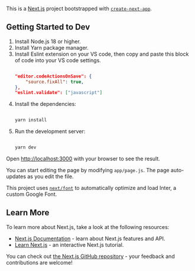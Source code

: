This is a [Next.js](https://nextjs.org/) project bootstrapped with [`create-next-app`](https://github.com/vercel/next.js/tree/canary/packages/create-next-app).

## Getting Started to Dev

1. Install Node.js 18 or higher.
2. Install Yarn package manager.
3. Install Eslint extension on your VS code, then copy and paste this block of code into your VS code settings.
    ```JSON
    
    "editor.codeActionsOnSave": {
        "source.fixAll": true,
    },
    "eslint.validate": ["javascript"]

    ```
4. Install the dependencies:
    ```bash
    
    yarn install

    ```
5. Run the development server:
    ```bash

    yarn dev

    ```

Open [http://localhost:3000](http://localhost:3000) with your browser to see the result.

You can start editing the page by modifying `app/page.js`. The page auto-updates as you edit the file.

This project uses [`next/font`](https://nextjs.org/docs/basic-features/font-optimization) to automatically optimize and load Inter, a custom Google Font.

## Learn More

To learn more about Next.js, take a look at the following resources:

- [Next.js Documentation](https://nextjs.org/docs) - learn about Next.js features and API.
- [Learn Next.js](https://nextjs.org/learn) - an interactive Next.js tutorial.

You can check out [the Next.js GitHub repository](https://github.com/vercel/next.js/) - your feedback and contributions are welcome!